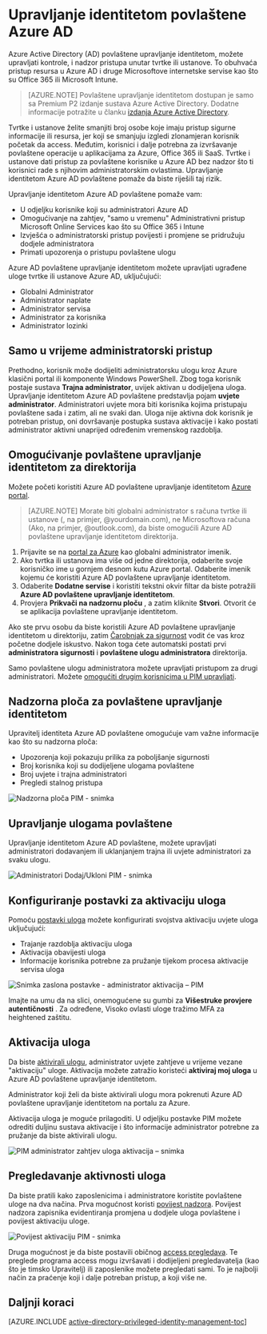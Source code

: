 <properties
    pageTitle="Upravljanje identitetom Azure AD povlaštene | Microsoft Azure"
    description="Tema na kojem se objašnjava što je upravljanje Azure AD povlaštene identiteta i kako koristiti PIM za poboljšanje sigurnosti oblaka."
    services="active-directory"
    documentationCenter=""
    authors="kgremban"
    manager="femila"
    editor=""/>

<tags
    ms.service="active-directory"
    ms.workload="identity"
    ms.tgt_pltfrm="na"
    ms.devlang="na"
    ms.topic="article"
    ms.date="09/16/2016"
    ms.author="kgremban"/>

# <a name="azure-ad-privileged-identity-management"></a>Upravljanje identitetom povlaštene Azure AD

Azure Active Directory (AD) povlaštene upravljanje identitetom, možete upravljati kontrole, i nadzor pristupa unutar tvrtke ili ustanove. To obuhvaća pristup resursa u Azure AD i druge Microsoftove internetske servise kao što su Office 365 ili Microsoft Intune.  

> [AZURE.NOTE] Povlaštene upravljanje identitetom dostupan je samo sa Premium P2 izdanje sustava Azure Active Directory. Dodatne informacije potražite u članku [izdanja Azure Active Directory](active-directory-editions.md).

Tvrtke i ustanove želite smanjiti broj osobe koje imaju pristup sigurne informacije ili resursa, jer koji se smanjuju izgledi zlonamjeran korisnik početak da access. Međutim, korisnici i dalje potrebna za izvršavanje povlaštene operacije u aplikacijama za Azure, Office 365 ili SaaS. Tvrtke i ustanove dati pristup za povlaštene korisnike u Azure AD bez nadzor što ti korisnici rade s njihovim administratorskim ovlastima. Upravljanje identitetom Azure AD povlaštene pomaže da biste riješili taj rizik.  

Upravljanje identitetom Azure AD povlaštene pomaže vam:  

- U odjeljku korisnike koji su administratori Azure AD
- Omogućivanje na zahtjev, "samo u vremenu" Administrativni pristup Microsoft Online Services kao što su Office 365 i Intune
- Izvješća o administratorski pristup povijesti i promjene se pridružuju dodjele administratora
- Primati upozorenja o pristupu povlaštene ulogu

Azure AD povlaštene upravljanje identitetom možete upravljati ugrađene uloge tvrtke ili ustanove Azure AD, uključujući:  

- Globalni Administrator
- Administrator naplate
- Administrator servisa  
- Administrator za korisnika
- Administrator lozinki

## <a name="just-in-time-administrator-access"></a>Samo u vrijeme administratorski pristup

Prethodno, korisnik može dodijeliti administratorsku ulogu kroz Azure klasični portal ili komponente Windows PowerShell. Zbog toga korisnik postaje sustava **Trajna administrator**, uvijek aktivan u dodijeljena uloga. Upravljanje identitetom Azure AD povlaštene predstavlja pojam **uvjete administrator**. Administratori uvjete mora biti korisnika kojima pristupaju povlaštene sada i zatim, ali ne svaki dan. Uloga nije aktivna dok korisnik je potreban pristup, oni dovršavanje postupka sustava aktivacije i kako postati administrator aktivni unaprijed određenim vremenskog razdoblja.

## <a name="enable-privileged-identity-management-for-your-directory"></a>Omogućivanje povlaštene upravljanje identitetom za direktorija

Možete početi koristiti Azure AD povlaštene upravljanje identitetom [Azure portal](https://portal.azure.com/).

>[AZURE.NOTE] Morate biti globalni administrator s računa tvrtke ili ustanove (, na primjer, @yourdomain.com), ne Microsoftova računa (Ako, na primjer, @outlook.com), da biste omogućili Azure AD povlaštene upravljanje identitetom direktorija.

1. Prijavite se na [portal za Azure](https://portal.azure.com/) kao globalni administrator imenik.
2. Ako tvrtka ili ustanova ima više od jedne direktorija, odaberite svoje korisničko ime u gornjem desnom kutu Azure portal. Odaberite imenik kojemu će koristiti Azure AD povlaštene upravljanje identitetom.
3. Odaberite **Dodatne servise** i koristiti tekstni okvir filtar da biste potražili **Azure AD povlaštene upravljanje identitetom**.
4. Provjera **Prikvači na nadzornu ploču** , a zatim kliknite **Stvori**. Otvorit će se aplikacija povlaštene upravljanje identitetom.

Ako ste prvu osobu da biste koristili Azure AD povlaštene upravljanje identitetom u direktoriju, zatim [Čarobnjak za sigurnost](active-directory-privileged-identity-management-security-wizard.md) vodit će vas kroz početne dodjele iskustvo. Nakon toga ćete automatski postati prvi **administratora sigurnosti** i **povlaštene ulogu administratora** direktorija.

Samo povlaštene ulogu administratora možete upravljati pristupom za drugi administratori. Možete [omogućiti drugim korisnicima u PIM upravljati](active-directory-privileged-identity-management-how-to-give-access-to-pim.md).

## <a name="privileged-identity-management-dashboard"></a>Nadzorna ploča za povlaštene upravljanje identitetom

Upravitelj identiteta Azure AD povlaštene omogućuje vam važne informacije kao što su nadzorna ploča:

- Upozorenja koji pokazuju prilika za poboljšanje sigurnosti
- Broj korisnika koji su dodijeljene ulogama povlaštene  
- Broj uvjete i trajna administratori
- Pregledi stalnog pristupa

![Nadzorna ploča PIM - snimka][2]

## <a name="privileged-role-management"></a>Upravljanje ulogama povlaštene

Upravljanje identitetom Azure AD povlaštene, možete upravljati administratori dodavanjem ili uklanjanjem trajna ili uvjete administratori za svaku ulogu.

![Administratori Dodaj/Ukloni PIM - snimka][3]

## <a name="configure-the-role-activation-settings"></a>Konfiguriranje postavki za aktivaciju uloga

Pomoću [postavki uloga](active-directory-privileged-identity-management-how-to-change-default-settings.md) možete konfigurirati svojstva aktivaciju uvjete uloga uključujući:

- Trajanje razdoblja aktivaciju uloga
- Aktivacija obavijesti uloga
- Informacije korisnika potrebne za pružanje tijekom procesa aktivacije servisa uloga  

![Snimka zaslona postavke - administrator aktivacija – PIM][4]

Imajte na umu da na slici, onemogućene su gumbi za **Višestruke provjere autentičnosti** . Za određene, Visoko ovlasti uloge tražimo MFA za heightened zaštitu.

## <a name="role-activation"></a>Aktivacija uloga  

Da biste [aktivirali ulogu](active-directory-privileged-identity-management-how-to-activate-role.md), administrator uvjete zahtjeve u vrijeme vezane "aktivaciju" uloge. Aktivacija možete zatražio koristeći **aktiviraj moj uloga** u Azure AD povlaštene upravljanje identitetom.

Administrator koji želi da biste aktivirali ulogu mora pokrenuti Azure AD povlaštene upravljanje identitetom na portalu za Azure.

Aktivacija uloga je moguće prilagoditi. U odjeljku postavke PIM možete odrediti duljinu sustava aktivacije i što informacije administrator potrebne za pružanje da biste aktivirali ulogu.

![PIM administrator zahtjev uloga aktivacija – snimka][5]

## <a name="review-role-activity"></a>Pregledavanje aktivnosti uloga

Da biste pratili kako zaposlenicima i administratore koristite povlaštene uloge na dva načina. Prva mogućnost koristi [povijest nadzora](active-directory-privileged-identity-management-how-to-use-audit-log.md). Povijest nadzora zapisnika evidentiranja promjena u dodjele uloga povlaštene i povijest aktivaciju uloge.

![Povijest aktivaciju PIM - snimka][6]

Druga mogućnost je da biste postavili običnog [access pregledava](active-directory-privileged-identity-management-how-to-start-security-review.md). Te preglede programa access mogu izvršavati i dodijeljeni pregledavatelja (kao što je timsko Upravitelj) ili zaposlenike možete pregledati sami. To je najbolji način za praćenje koji i dalje potreban pristup, a koji više ne.


## <a name="next-steps"></a>Daljnji koraci
[AZURE.INCLUDE [active-directory-privileged-identity-management-toc](../../includes/active-directory-privileged-identity-management-toc.md)]

<!--Image references-->

[1]: ./media/active-directory-privileged-identity-management-configure/PIM_EnablePim.png
[2]: ./media/active-directory-privileged-identity-management-configure/PIM_Dash.png
[3]: ./media/active-directory-privileged-identity-management-configure/PIM_AddRemove.png
[4]: ./media/active-directory-privileged-identity-management-configure/PIM_RoleActivationSettings.png
[5]: ./media/active-directory-privileged-identity-management-configure/PIM_RequestActivation.png
[6]: ./media/active-directory-privileged-identity-management-configure/PIM_ActivationHistory.png
